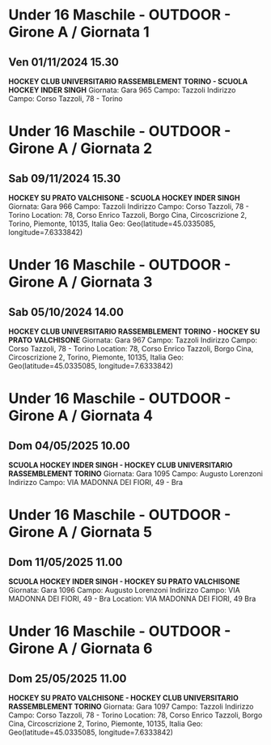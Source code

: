 # Under 16 Maschile - OUTDOOR  - Girone A / Giornata 1
## Ven 01/11/2024 15.30
**HOCKEY CLUB UNIVERSITARIO RASSEMBLEMENT TORINO - SCUOLA HOCKEY INDER SINGH**
Giornata: Gara 965
Campo: Tazzoli 
Indirizzo Campo:  Corso Tazzoli, 78 - Torino

# Under 16 Maschile - OUTDOOR  - Girone A / Giornata 2
## Sab 09/11/2024 15.30
**HOCKEY SU PRATO VALCHISONE - SCUOLA HOCKEY INDER SINGH**
Giornata: Gara 966
Campo: Tazzoli 
Indirizzo Campo:  Corso Tazzoli, 78 - Torino
Location: 78, Corso Enrico Tazzoli, Borgo Cina, Circoscrizione 2, Torino, Piemonte, 10135, Italia
Geo: Geo(latitude=45.0335085, longitude=7.6333842)

# Under 16 Maschile - OUTDOOR  - Girone A / Giornata 3
## Sab 05/10/2024 14.00
**HOCKEY CLUB UNIVERSITARIO RASSEMBLEMENT TORINO - HOCKEY SU PRATO VALCHISONE**
Giornata: Gara 967
Campo: Tazzoli 
Indirizzo Campo:  Corso Tazzoli, 78 - Torino
Location: 78, Corso Enrico Tazzoli, Borgo Cina, Circoscrizione 2, Torino, Piemonte, 10135, Italia
Geo: Geo(latitude=45.0335085, longitude=7.6333842)

# Under 16 Maschile - OUTDOOR  - Girone A / Giornata 4
## Dom 04/05/2025 10.00
**SCUOLA HOCKEY INDER SINGH - HOCKEY CLUB UNIVERSITARIO RASSEMBLEMENT TORINO**
Giornata: Gara 1095
Campo: Augusto Lorenzoni 
Indirizzo Campo:  VIA MADONNA DEI FIORI, 49 - Bra

# Under 16 Maschile - OUTDOOR  - Girone A / Giornata 5
## Dom 11/05/2025 11.00
**SCUOLA HOCKEY INDER SINGH - HOCKEY SU PRATO VALCHISONE**
Giornata: Gara 1096
Campo: Augusto Lorenzoni 
Indirizzo Campo:  VIA MADONNA DEI FIORI, 49 - Bra
Location:  VIA MADONNA DEI FIORI, 49 Bra

# Under 16 Maschile - OUTDOOR  - Girone A / Giornata 6
## Dom 25/05/2025 11.00
**HOCKEY SU PRATO VALCHISONE - HOCKEY CLUB UNIVERSITARIO RASSEMBLEMENT TORINO**
Giornata: Gara 1097
Campo: Tazzoli 
Indirizzo Campo:  Corso Tazzoli, 78 - Torino
Location: 78, Corso Enrico Tazzoli, Borgo Cina, Circoscrizione 2, Torino, Piemonte, 10135, Italia
Geo: Geo(latitude=45.0335085, longitude=7.6333842)

